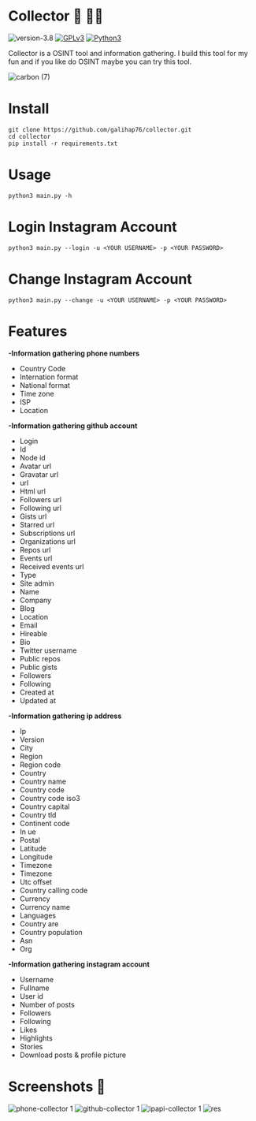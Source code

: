 # Collector 🔎 🕵️‍♂️

![version-3.8](https://img.shields.io/badge/version-3.8-green)
[![GPLv3](https://img.shields.io/badge/license-GPLv3-blue)](https://img.shields.io/badge/license-GPLv3-blue)
[![Python3](https://img.shields.io/badge/language-Python3-red)](https://img.shields.io/badge/language-Python3-red)

Collector is a OSINT tool and information gathering. I build this tool for my fun and if you like do OSINT maybe you can try this tool.

![carbon (7)](https://user-images.githubusercontent.com/83481679/179388257-f9267dc0-7fcb-439c-a916-cc8edd904550.png)

# Install 
```
git clone https://github.com/galihap76/collector.git
cd collector 
pip install -r requirements.txt
```

# Usage 
```
python3 main.py -h
```
# Login Instagram Account
```
python3 main.py --login -u <YOUR USERNAME> -p <YOUR PASSWORD>
```
# Change Instagram Account
```
python3 main.py --change -u <YOUR USERNAME> -p <YOUR PASSWORD>
```

# Features 
**-Information gathering phone numbers**
* Country Code
* Internation format
* National format
* Time zone
* ISP
* Location

**-Information gathering github account**
* Login
* Id
* Node id
* Avatar url
* Gravatar url
* url
* Html url
* Followers url
* Following url
* Gists url
* Starred url
* Subscriptions url
* Organizations url
* Repos url
* Events url
* Received events url
* Type
* Site admin
* Name
* Company
* Blog
* Location
* Email
* Hireable
* Bio
* Twitter username
* Public repos
* Public gists
* Followers
* Following
* Created at
* Updated at

**-Information gathering ip address**
* Ip
* Version
* City
* Region
* Region code
* Country
* Country name
* Country code
* Country code iso3
* Country capital
* Country tld
* Continent code
* In ue
* Postal
* Latitude
* Longitude
* Timezone
* Timezone
* Utc offset
* Country calling code
* Currency
* Currency name
* Languages
* Country are
* Country population
* Asn
* Org

**-Information gathering instagram account**
* Username
* Fullname
* User id
* Number of posts
* Followers
* Following
* Likes
* Highlights
* Stories
* Download posts & profile picture

# Screenshots 📸
![phone-collector 1](https://user-images.githubusercontent.com/83481679/172454033-15d9130b-d609-45fa-b6e4-9f88d742e310.png)
![github-collector 1](https://user-images.githubusercontent.com/83481679/172418954-b9df11e9-9914-4265-b7b5-c3908438ad11.png)
![ipapi-collector 1](https://user-images.githubusercontent.com/83481679/172419647-dcc84c90-5ee9-4c62-ad55-9bb198060f39.png) 
![res](https://user-images.githubusercontent.com/83481679/179392188-77bd6d25-ecbf-4882-8e7f-bd356ac585f0.png)
